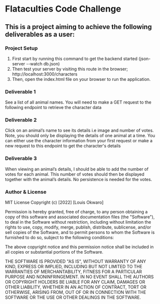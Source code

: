 # Flataculties Code Challenge

## This is a project aiming to achieve the following deliverables as a user:

### Project Setup 
1. First start by running this command to get the backend started (json-server --watch db.json)
2. Then test your server by visiting this route in the browser; http://localhost:3000/characters
3. Then, open the index.html file on your browser to run the application.

### Deliverable 1
See a list of all animal names. You will need to make a GET request to the following endpoint to retrieve the character data

### Deliverable 2
Click on an animal’s name to see its details i.e image and number of votes. Note, you should only be displaying the details of one animal at a time. You can either use the character information from your first request or make a new request to this endpoint to get the character's details 

### Deliverable 3
When viewing an animal’s details, I should be able to add the number of votes for each animal. This number of votes should then be displayed together with the animal’s details. No persistence is needed for the votes.


### Author & License
MIT License
Copyright (c) [2022] [Louis Okwaro]

Permission is hereby granted, free of charge, to any person obtaining a copy
of this software and associated documentation files (the "Software"), to deal
in the Software without restriction, including without limitation the rights
to use, copy, modify, merge, publish, distribute, sublicense, and/or sell
copies of the Software, and to permit persons to whom the Software is
furnished to do so, subject to the following conditions:

The above copyright notice and this permission notice shall be included in all
copies or substantial portions of the Software.

THE SOFTWARE IS PROVIDED "AS IS", WITHOUT WARRANTY OF ANY KIND, EXPRESS OR
IMPLIED, INCLUDING BUT NOT LIMITED TO THE WARRANTIES OF MERCHANTABILITY,
FITNESS FOR A PARTICULAR PURPOSE AND NONINFRINGEMENT. IN NO EVENT SHALL THE
AUTHORS OR COPYRIGHT HOLDERS BE LIABLE FOR ANY CLAIM, DAMAGES OR OTHER
LIABILITY, WHETHER IN AN ACTION OF CONTRACT, TORT OR OTHERWISE, ARISING FROM,
OUT OF OR IN CONNECTION WITH THE SOFTWARE OR THE USE OR OTHER DEALINGS IN THE
SOFTWARE.

